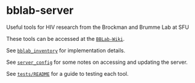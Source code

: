 # bblab-server
Useful tools for HIV research from the Brockman and Brumme Lab at SFU

These tools can be accessed at the [`BBLab-Wiki`].

See [`bblab_inventory`] for implementation details.

See [`server_config`] for some notes on accessing and updating the server.

See [`tests/README`] for a guide to testing each tool.

[`bblab_inventory`]: bblab_inventory.md
[`server_config`]: server_config.md
[`BBLab-Wiki`]: https://bblab-hivresearchtools.ca/django/wiki/useful-tools/
[`tests/README`]: tests/README.md
